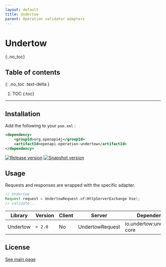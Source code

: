 ```yaml
---
layout: default
title: Undertow
parent: Operation validator adapters
---
```


# Undertow
{:.no_toc}

## Table of contents
{: .no_toc .text-delta }

1. TOC
{:toc}

---

## Installation

Add the following to your `pom.xml` :

```xml
<dependency>
    <groupId>org.openapi4j</groupId>
    <artifactId>openapi-operation-undertow</artifactId>
</dependency>
```
[![Release version](https://img.shields.io/nexus/r/org.openapi4j/openapi-schema-validator?style=for-the-badge&color=blue&label=Release&server=https%3A%2F%2Foss.sonatype.org)](https://search.maven.org/search?q=g:org.openapi4j%20a:openapi-operation-undertow)
[![Snapshot version](https://img.shields.io/nexus/s/org.openapi4j/openapi-schema-validator?style=for-the-badge&color=blue&label=Snapshot&server=https%3A%2F%2Foss.sonatype.org)](https://oss.sonatype.org/content/repositories/snapshots/org/openapi4j/openapi-operation-undertow/)

## Usage

Requests and responses are wrapped with the specific adapter.
```java
// Undertow
Request request = UndertowRequest.of(HttpServerExchange hse);
// validate...
```

| Library         | Version     | Client | Server                  | Dependency                   |
|-----------------|-------------|--------|-------------------------|------------------------------|
| Undertow        | `> 2.0`     | No     | UndertowRequest         | io.undertow:undertow-core    |

## License

[See main page](https://github.com/openapi4j/openapi4j#license)
